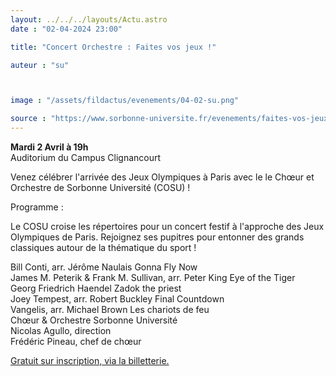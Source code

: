 ```yaml
---
layout: ../../../layouts/Actu.astro
date : "02-04-2024 23:00"

title: "Concert Orchestre : Faites vos jeux !"

auteur : "su"



image : "/assets/fildactus/evenements/04-02-su.png"

source : "https://www.sorbonne-universite.fr/evenements/faites-vos-jeux"
---
```


__Mardi 2 Avril à 19h__  
Auditorium du Campus Clignancourt

Venez célébrer l'arrivée des Jeux Olympiques à Paris avec le le Chœur et Orchestre de Sorbonne Université (COSU) !

Programme :

Le COSU croise les répertoires pour un concert festif à l'approche des Jeux Olympiques de Paris. Rejoignez ses pupitres pour entonner des grands classiques autour de la thématique du sport !

Bill Conti, arr. Jérôme Naulais Gonna Fly Now  
James M. Peterik & Frank M. Sullivan, arr. Peter King Eye of the Tiger  
Georg Friedrich Haendel Zadok the priest  
Joey Tempest, arr. Robert Buckley Final Countdown  
Vangelis, arr. Michael Brown Les chariots de feu  
Chœur & Orchestre Sorbonne Université  
Nicolas Agullo, direction  
Frédéric Pineau, chef de chœur

​[Gratuit sur inscription, via la billetterie.](https://www.billetweb.fr/concert-participatif-faites-vos-jeux)